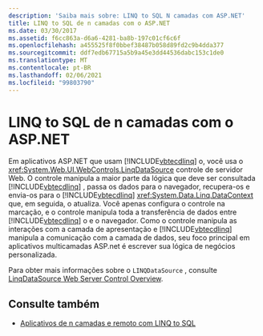 ```yaml
---
description: 'Saiba mais sobre: LINQ to SQL N camadas com ASP.NET'
title: LINQ to SQL de n camadas com o ASP.NET
ms.date: 03/30/2017
ms.assetid: f6cc863a-d6a6-4281-ba8b-197c01cf6c6f
ms.openlocfilehash: a455525f8f0bbef38487b058d89fd2c9b4dda377
ms.sourcegitcommit: ddf7edb67715a5b9a45e3dd44536dabc153c1de0
ms.translationtype: MT
ms.contentlocale: pt-BR
ms.lasthandoff: 02/06/2021
ms.locfileid: "99803790"
---
```

# <a name="linq-to-sql-n-tier-with-aspnet"></a>LINQ to SQL de n camadas com o ASP.NET

Em aplicativos ASP.NET que usam [!INCLUDE[vbtecdlinq](../../../../../../includes/vbtecdlinq-md.md)] o, você usa o <xref:System.Web.UI.WebControls.LinqDataSource> controle de servidor Web. O controle manipula a maior parte da lógica que deve ser consultada [!INCLUDE[vbtecdlinq](../../../../../../includes/vbtecdlinq-md.md)] , passa os dados para o navegador, recupera-os e envia-os para o [!INCLUDE[vbtecdlinq](../../../../../../includes/vbtecdlinq-md.md)] <xref:System.Data.Linq.DataContext> que, em seguida, o atualiza. Você apenas configura o controle na marcação, e o controle manipula toda a transferência de dados entre [!INCLUDE[vbtecdlinq](../../../../../../includes/vbtecdlinq-md.md)] o e o navegador. Como o controle manipula as interações com a camada de apresentação e [!INCLUDE[vbtecdlinq](../../../../../../includes/vbtecdlinq-md.md)] manipula a comunicação com a camada de dados, seu foco principal em aplicativos multicamadas ASP.net é escrever sua lógica de negócios personalizada.  
  
 Para obter mais informações sobre o `LINQDataSource` , consulte [LinqDataSource Web Server Control Overview](/previous-versions/aspnet/bb547113(v=vs.100)).  
  
## <a name="see-also"></a>Consulte também

- [Aplicativos de n camadas e remoto com LINQ to SQL](n-tier-and-remote-applications-with-linq-to-sql.md)
